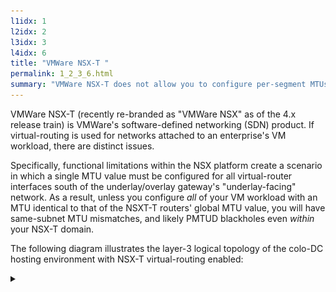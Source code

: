 ```yaml
---
l1idx: 1
l2idx: 2
l3idx: 3
l4idx: 6
title: "VMWare NSX-T "
permalink: 1_2_3_6.html
summary: "VMWare NSX-T does not allow you to configure per-segment MTUs for virtual-router interfaces on NSX-backed segments."
---
```

VMWare NSX-T (recently re-branded as "VMWare NSX" as of the 4.x release train) is VMWare's software-defined networking (SDN) product.  If virtual-routing is used for networks attached to an enterprise's VM workload, there are distinct issues.

Specifically, functional limitations within the NSX platform create a scenario in which a single MTU value must be configured for all virtual-router interfaces south of the underlay/overlay gateway's "underlay-facing" network.  As a result, unless you configure *all* of your VM workload with an MTU identical to that of the NSXT-T routers' global MTU value, you will have same-subnet MTU mismatches, and likely PMTUD blackholes even *within* your NSX-T domain.

The following diagram illustrates the layer-3 logical topology of the colo-DC hosting environment with NSX-T virtual-routing enabled:

<details markdown=block>
<summary markdown=span></summary>
[![image](./mtu-mani-diag-4.drawio.svg){:class="img-fluid"}](./pages/1/2%20(mtu-manifesto)/mtu-mani-diag-4.drawio.svg){:target="_blank"}
</details>
